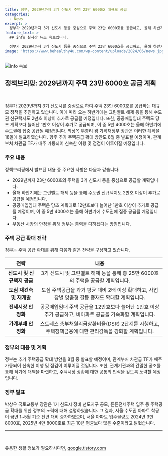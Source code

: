 ```yaml
---
title: 정부, 2029년까지 3기 신도시 주택 23만 6000호 대규모 공급
categories:
  - News
excerpt: >
  정부가 2029년까지 3기 신도시 등을 중심으로 주택 23만 6000호를 공급하고, 올해 하반기 그린벨트 해제 등을 통해 수도권 신규택지도 2만호 이상 추가 공급한다. 또한 공공매입임대 주택은 최소 1만호 이상 추가 공급하고, 5만 4000호를 금년 하반기에 수도권에 집중 공급한다. 정책브리핑의 정책뉴스자료는 「공공누리 제1유형:출처표시」의 조건에 따라 자유롭게 이용이 가능하며, 문의는 기획재정부 부동산정책팀 0442152850으로 하면 된다.
feature_text: >
  ## info 실시간 뉴스 속보입니다.

  정부가 2029년까지 3기 신도시 등을 중심으로 주택 23만 6000호를 공급하고, 올해 하반기 그린벨트 해제 등을 통해 수도권 신규택지도 2만호 이상 추가 공급한다. 또한 공공매입임대 주택은 최소 1만호 이상 추가 공급하고, 5만 4000호를 금년 하반기에 수도권에 집중 공급한다. 정책브리핑의 정책뉴스자료는 「공공누리 제1유형:출처표시」의 조건에 따라 자유롭게 이용이 가능하며, 문의는 기획재정부 부동산정책팀 0442152850으로 하면 된다.
image: 'https://www.behealthy4u.com/wp-content/uploads/2024/06/news.jpg'
---
```


<p><img src="https://www.behealthy4u.com/wp-content/uploads/2024/06/news.jpg" alt="info 속보" /></p>

<h2 data-ke-size="size26">정책브리핑: 2029년까지 주택 23만 6000호 공급 계획</h2>

<p data-ke-size="size16">&nbsp;</p>

<p>정부가 2029년까지 3기 신도시를 중심으로 하여 주택 23만 6000호를 공급하는 대규모 정책을 추진하고 있습니다. 이에 따라 오는 하반기에는 그린벨트 해제 등을 통해 수도권 신규택지도 2만호 이상이 추가로 공급될 예정입니다. 또한, 공공매입임대 주택도 당초 계획보다 늘어난 1만호 이상이 추가로 공급되며, 이 중 5만 4000호는 올해 하반기에 수도권에 집중 공급될 예정입니다. 최상목 부총리 겸 기획재정부 장관은 이러한 계획을 18일에 발표하였습니다. 향후 추가 주택공급 확대 방안도 8월 중 발표될 예정이며, 관계부처 차관급 TF가 매주 가동되어 신속한 이행 및 점검이 이루어질 예정입니다.</p></p>

<h3 data-ke-size="size24"><b>주요 내용</b></h3>

<p data-ke-size="size16">정책브리핑에서 발표된 내용 중 주요한 사항은 다음과 같습니다:</p>

<ul>
    <li>2029년까지 23만 6000호의 주택을 3기 신도시 등을 중심으로 공급할 계획입니다.</li>
    <li>올해 하반기에는 그린벨트 해제 등을 통해 수도권 신규택지도 2만호 이상이 추가로 공급될 예정입니다.</li>
    <li>공공매입임대 주택은 당초 계획대로 12만호보다 늘어난 1만호 이상이 추가로 공급될 예정이며, 이 중 5만 4000호는 올해 하반기에 수도권에 집중 공급될 예정입니다.</li>
    <li>부동산 시장의 안정을 위해 정부는 총력을 다하겠다는 방침입니다.</li>
</ul>

<h3 data-ke-size="size24"><b>주택 공급 확대 전략</b></h3>

<p data-ke-size="size16">정부는 주택 공급 확대를 위해 다음과 같은 전략을 구상하고 있습니다.</p>

<table>
    <thead>
        <tr>
            <th style="text-align: center; height: 17px;"><b>전략</b></th>
            <th style="text-align: center; height: 17px;"><b>내용</b></th>
        </tr>
    </thead>
    <tbody>
        <tr>
            <td style="text-align: center; height: 17px;"><b>신도시 및 신규택지 공급</b></td>
            <td style="text-align: center; height: 17px;">3기 신도시 및 그린벨트 해제 등을 통해 총 25만 6000호의 주택을 공급할 계획입니다.</td>
        </tr>
        <tr>
            <td style="text-align: center; height: 17px;"><b>도심 재건축 및 재개발</b></td>
            <td style="text-align: center; height: 17px;">도심 주택공급을 과거 평균 대비 2배 이상 확대하고, 사업장별 맞춤형 갈등 중재도 확대할 계획입니다.</td>
        </tr>
        <tr>
            <td style="text-align: center; height: 17px;"><b>전세시장 안정화</b></td>
            <td style="text-align: center; height: 17px;">공공매입임대 주택 공급을 12만호보다 늘어난 1만호 이상 추가 공급하고, 비아파트 공급을 가속화할 계획입니다.</td>
        </tr>
        <tr>
            <td style="text-align: center; height: 17px;"><b>가계부채 안정화</b></td>
            <td style="text-align: center; height: 17px;">스트레스 총부채원리금상환비율(DSR) 2단계를 시행하고, 주택정책금융에 대한 관리감독을 강화할 계획입니다.</td>
        </tr>
    </tbody>
</table>

<h3 data-ke-size="size24"><b>정부의 대응 및 계획</b></h3>

<p data-ke-size="size16">정부는 추가 주택공급 확대 방안을 8월 중 발표할 예정이며, 관계부처 차관급 TF가 매주 가동되어 신속한 이행 및 점검이 이루어질 것입니다. 또한, 관계기관과의 긴밀한 공조를 통해 적기에 대책을 마련하고, 주택시장 상황에 대한 공통의 인식을 갖도록 노력할 예정입니다.</p>

<h3 data-ke-size="size24"><b>정부 발표</b></h3>

<p data-ke-size="size16">박상우 국토교통부 장관은 1기 신도시 정비 선도지구 공모, 든든전세주택 입주 등 주택공급 확대를 위한 정부의 노력에 대해 설명하였습니다. 그 결과, 서울·수도권 아파트 착공이 금년 1~5월 기준 전년 대비 증가하였으며, 서울 아파트 입주물량도 2024년 3만 8000호, 2025년 4만 8000호로 최근 10년 평균보다 많은 수준이라고 밝혔습니다.</p>

<hr>

<p data-ke-size="size16">&nbsp;</p>

<p data-ke-size="size16"></p>
유용한 생활 정보가 필요하시다면, <a href="https://qoogle.tistory.com" rel="dofollow">qoogle.tistory.com</a>


